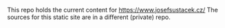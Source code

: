 This repo holds the current content for https://www.josefsustacek.cz/ The sources for this static site are in a different (private) repo.
